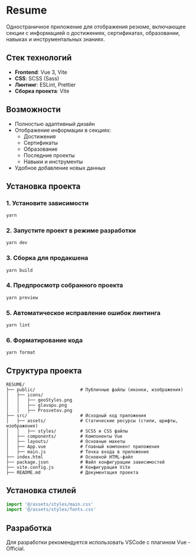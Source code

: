 # Resume

Одностраничное приложение для отображения резюме, включающее секции с информацией о достижениях, сертификатах, образовании, навыках и инструментальных знаниях.

## Стек технологий

- **Frontend**: Vue 3, Vite
- **CSS**: SCSS (Sass)
- **Линтинг**: ESLint, Prettier
- **Сборка проекта**: Vite

## Возможности

- Полностью адаптивный дизайн
- Отображение информации в секциях:
  - Достижения
  - Сертификаты
  - Образование
  - Последние проекты
  - Навыки и инструменты
- Удобное добавление новых данных

## Установка проекта

### 1. Установите зависимости

```bash
yarn
```

### 2. Запустите проект в режиме разработки

```bash
yarn dev
```

### 3. Сборка для продакшена

```bash
yarn build
```

### 4. Предпросмотр собранного проекта

```bash
yarn preview
```

### 5. Автоматическое исправление ошибок линтинга

```bash
yarn lint
```

### 6. Форматирование кода

```bash
yarn format
```

## Структура проекта

```plaintext
RESUME/
├── public/                 # Публичные файлы (иконки, изображения)
│   ├── icons/
│   │   ├── geoStyles.png
│   │   ├── glavapu.png
│   │   ├── Prosvetov.png
├── src/                    # Исходный код приложения
│   ├── assets/             # Статические ресурсы (стили, шрифты, изображения)
│   │   ├── styles/         # SCSS и CSS файлы
│   ├── components/         # Компоненты Vue
│   ├── layouts/            # Основные макеты
│   ├── App.vue             # Главный компонент приложения
│   ├── main.js             # Точка входа в приложение
├── index.html              # Основной HTML-файл
├── package.json            # Файл конфигурации зависимостей
├── vite.config.js          # Конфигурация Vite
├── README.md               # Документация проекта

```

## Установка стилей

```js
import '@/assets/styles/main.css'
import '@/assets/styles/fonts.css'
```

## Разработка

Для разработки рекомендуется использовать VSCode с плагином Vue - Official.
